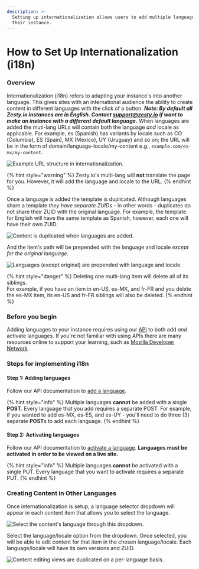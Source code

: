 ```yaml
---
description: >-
  Setting up internationalization allows users to add multiple languages to
  their instance.
---
```


# How to Set Up Internationalization \(i18n\)

### Overview

Internationalization \(i18n\) refers to adapting your instance's into another language. This gives sites with an international audience the ability to create content in different languages with the click of a button. _**Note: By default all Zesty.io instances are in English. Contact support@zesty.io if want to make an instance with a different default language.**_  When languages are added the muti-lang URLs will contain both the language _and_ locale as applicable. For example, es \(Spanish\) has variants by locale such as CO \(Columbia\), ES \(Spain\), MX \(Mexico\), UY \(Uruguay\) and so on; the URL will be in the form of domain/language-locale/my-content e.g., `example.com/es-mx/my-content`.

![Example URL structure in internationalization.](../../.gitbook/assets/i18n-domain-paths.png)

{% hint style="warning" %}
Zesty.io's multi-lang will **not** translate the page for you. However, it will add the language and locale to the URL.
{% endhint %}

Once a language is added the template is duplicated. Although languages share a template _they have separate ZUIDs_ - in other words - duplicates do not share their ZUID with the original language. For example, the template for English will have the same template as Spanish, however, each one will have their own ZUID. 

![Content is duplicated when languages are added.](../../.gitbook/assets/01a-duplicated-content.png)

 And the item's path will be prepended with the language and locale _except for the original language_.

![Languages \(except original\) are prepended with language and locale.](../../.gitbook/assets/02b-lang-locale-paths.png)

{% hint style="danger" %}
Deleting one multi-lang item will delete all of its siblings.   
For example, if you have an item in en-US, es-MX, and fr-FR and you delete the es-MX item, its en-US and fr-FR siblings will also be deleted.
{% endhint %}

### Before you begin 

Adding languages to your instance requires using our [API](https://zesty.org/getting-started/i18n-multi-language) to both add _and_ activate languages. If you're not familiar with using APIs there are many resources online to support your learning, such as [Mozilla Developer Network](https://developer.mozilla.org/en-US/docs/Learn/JavaScript/Client-side_web_APIs/Introduction).

### **Steps for implementing i18n**

#### **Step 1: Adding languages**

Follow our API documentation to [add a language](https://zesty.org/getting-started/i18n-multi-language#adding-a-language).

{% hint style="info" %}
Multiple languages **cannot** be added with a single **POST**. Every language that you add requires a separate POST. For example, if you wanted to add es-MX, es-ES, and es-UY - you'll need to do three \(3\) separate **POST**s to add each language.
{% endhint %}

#### **Step 2: Activating languages**

Follow our API documentation to [activate a language](https://zesty.org/getting-started/i18n-multi-language#activating-a-language). **Languages must be activated in order to be viewed on a live site.**

{% hint style="info" %}
Multiple languages **cannot** be activated with a single PUT. Every language that you want to activate requires a separate PUT.
{% endhint %}

### **Creating Content in Other Languages**

Once internationalization is setup, a language selector dropdown will appear in each content item that allows you to select the language.

![Select the content&apos;s language through this dropdown.](../../.gitbook/assets/05-i18n-language-select-dropdown.png)

Select the language/locale option from the dropdown. Once selected, you will be able to edit content for that item in the chosen language/locale. Each language/locale will have its own versions and ZUID.

![Content editing views are duplicated on a per-language basis.](../../.gitbook/assets/06-i18n-es-mx-editing-content.png)

